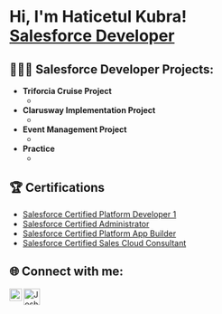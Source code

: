 <h1>Hi, I'm Haticetul Kubra! <br/><a href="https://github.com/HKoral">Salesforce Developer</a>

<h2>👩🏻‍💻 Salesforce Developer Projects:</h2>

- <b>Triforcia Cruise Project</b>
  - []()
- <b>Clarusway Implementation Project</b>
  - []()
- <b>Event Management Project</b>
  - []()
- <b>Practice</b>
  - []()


<h2>🏆 Certifications</h2>

- [Salesforce Certified Platform Developer 1](https://trailhead.salesforce.com/en/credentials/certification-detail-print/?searchString=bi93YAam+WidYAxgrYXJSdevadmzqj63K0K8HNS3GVR1vQq+oAI2XNUPpJ+0c7fc)
- [Salesforce Certified Administrator](https://trailhead.salesforce.com/en/credentials/certification-detail-print/?searchString=bi93YAam+WidYAxgrYXJSdevadmzqj63K0K8HNS3GVR1vQq+oAI2XNUPpJ+0c7fc)
- [Salesforce Certified Platform App Builder](https://trailhead.salesforce.com/en/credentials/certification-detail-print/?searchString=bi93YAam+WidYAxgrYXJSdevadmzqj63K0K8HNS3GVR1vQq+oAI2XNUPpJ+0c7fc)
- [Salesforce Certified Sales Cloud Consultant](https://trailhead.salesforce.com/en/credentials/certification-detail-print/?searchString=bi93YAam+WidYAxgrYXJSdevadmzqj63K0K8HNS3GVR1vQq+oAI2XNUPpJ+0c7fc)


<h2> 🌐 Connect with me:</h2>


[<img align="left" alt="JoshMadakor | LinkedIn" width="22px" src="https://cdn.jsdelivr.net/npm/simple-icons@v3/icons/linkedin.svg" />][linkedin]
[<img align="left" alt="JoshMadakor | Instagram" width="29px" src="https://www.nicepng.com/png/full/67-671741_salesforce-trailhead-logo-trailhead-salesforce.png" />][instagram]


[instagram]: https://trailblazer.me/id/hkoral
[linkedin]: https://www.linkedin.com/in/hkoral/

<!--
**joshmadakor1/joshmadakor1** is a ✨ _special_ ✨ repository because its `README.md` (this file) appears on your GitHub profile.

Here are some ideas to get you started:

- 🔭 I’m currently working on ...
- 🌱 I’m currently learning ...
- 👯 I’m looking to collaborate on ...
- 🤔 I’m looking for help with ...
- 💬 Ask me about ...
- 📫 How to reach me: ...
- 😄 Pronouns: ...
- ⚡ Fun fact: ...
-->
